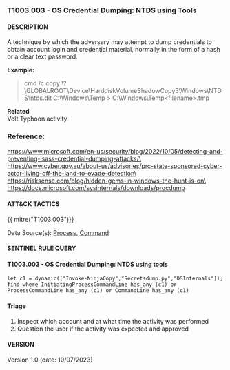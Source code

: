 ### T1003.003 - OS Credential Dumping: NTDS using Tools

#### DESCRIPTION

A technique by which the adversary may attempt to dump credentials to obtain account login and credential material, normally in the form of a hash or a clear text password.

**Example:**

> cmd /c copy \\?\\GLOBALROOT\\Device\\HarddiskVolumeShadowCopy3\\Windows\\NTDS\\ntds.dit C:\\Windows\\Temp > C:\\Windows\\Temp\<filename>.tmp

**Related**\
Volt Typhoon activity

### Reference:

https://www.microsoft.com/en-us/security/blog/2022/10/05/detecting-and-preventing-lsass-credential-dumping-attacks/\
https://www.cyber.gov.au/about-us/advisories/prc-state-sponsored-cyber-actor-living-off-the-land-to-evade-detection\
https://risksense.com/blog/hidden-gems-in-windows-the-hunt-is-on\
https://docs.microsoft.com/sysinternals/downloads/procdump

#### ATT&CK TACTICS

{{ mitre("T1003.003")}}

Data Source(s): [Process](https://attack.mitre.org/datasources/DS0009/), [Command](https://attack.mitre.org/datasources/DS0017/)

#### SENTINEL RULE QUERY<br>

#### T1003.003 - OS Credential Dumping: NTDS using tools

```
let c1 = dynamic(["Invoke-NinjaCopy","Secretsdump.py","DSInternals"]);
find where InitiatingProcessCommandLine has_any (c1) or ProcessCommandLine has_any (c1) or CommandLine has_any (c1) 
```

#### Triage

1. Inspect which account and at what time the activity was performed
1. Question the user if the activity was expected and approved

#### VERSION

Version 1.0 (date: 10/07/2023)
